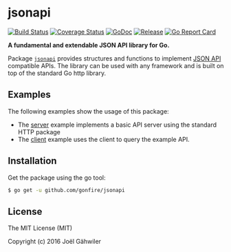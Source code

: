 # jsonapi

[![Build Status](https://travis-ci.org/gonfire/jsonapi.svg?branch=master)](https://travis-ci.org/gonfire/jsonapi)
[![Coverage Status](https://coveralls.io/repos/github/gonfire/jsonapi/badge.svg?branch=master)](https://coveralls.io/github/gonfire/jsonapi?branch=master)
[![GoDoc](https://godoc.org/github.com/gonfire/jsonapi?status.svg)](http://godoc.org/github.com/gonfire/jsonapi)
[![Release](https://img.shields.io/github/release/gonfire/jsonapi.svg)](https://github.com/gonfire/jsonapi/releases)
[![Go Report Card](https://goreportcard.com/badge/github.com/gonfire/jsonapi)](http://goreportcard.com/report/gonfire/jsonapi)

**A fundamental and extendable JSON API library for Go.**

Package [`jsonapi`](http://godoc.org/github.com/gonfire/jsonapi) provides structures and functions to implement [JSON API](http://jsonapi.org) compatible APIs. The library can be used with any framework and is built on top of the standard Go http library.

## Examples

The following examples show the usage of this package:

- The [server](https://github.com/gonfire/jsonapi/blob/master/examples/native/main.go) example implements a basic API server using the standard HTTP package
- The [client](https://github.com/gonfire/jsonapi/blob/master/examples/client/main.go) example uses the client to query the example API.

## Installation

Get the package using the go tool:

```bash
$ go get -u github.com/gonfire/jsonapi
```

## License

The MIT License (MIT)

Copyright (c) 2016 Joël Gähwiler
